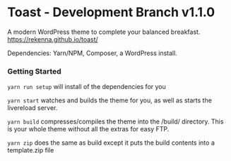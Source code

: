 # Toast - Development Branch v1.1.0

A modern WordPress theme to complete your balanced breakfast. https://rekenna.github.io/toast/

Dependencies: Yarn/NPM, Composer, a WordPress install.

### Getting Started

`yarn run setup` will install of the dependencies for you

`yarn start` watches and builds the theme for you, as well as starts the livereload server.

`yarn build` compresses/compiles the theme into the /build/ directory. This is your whole theme without all the extras for easy FTP.

`yarn zip` does the same as build except it puts the build contents into a template.zip file
